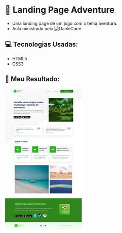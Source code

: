 # :evergreen_tree: Landing Page Adventure
* Uma landing page de um jogo com o tema aventura. 
* Aula ministrada pela ![DankiCode](https://cursos.dankicode.com/)

## :computer: Tecnologias Usadas:
* HTML5
* CSS3

## :small_orange_diamond: Meu Resultado:
<img src="https://github.com/souzarayane/Projetos-HTML5-e-CSS3/blob/main/landingPage-Adventure/src/img/1HomeDevs.png" width="50%" height="50%" />

